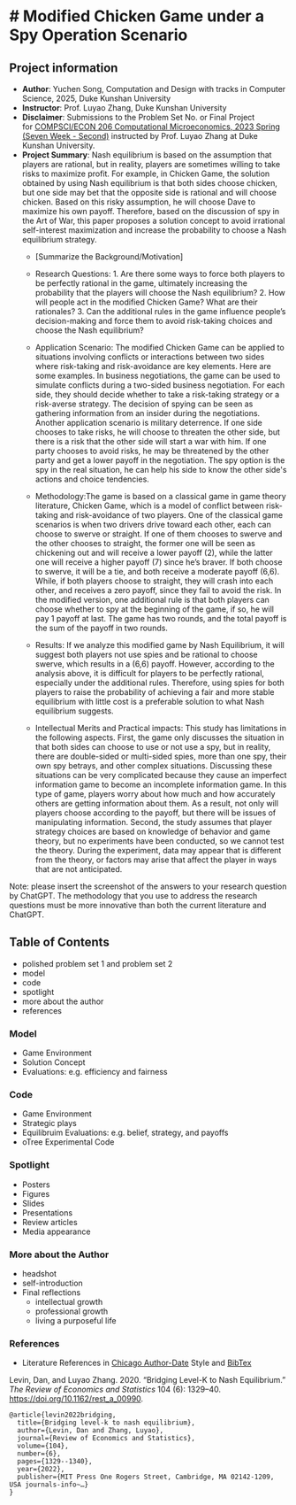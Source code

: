 # # Modified Chicken Game under a Spy Operation Scenario
## Project information
- **Author**: Yuchen Song, Computation and Design with tracks in Computer Science, 2025, Duke Kunshan University
- **Instructor**: Prof. Luyao Zhang, Duke Kunshan University
- **Disclaimer**: Submissions to the Problem Set No. or Final Project for [COMPSCI/ECON 206 Computational Microeconomics, 2023 Spring (Seven Week - Second)](https://ce.pubpub.org/) instructed by Prof. Luyao Zhang at Duke Kunshan University.
- **Project Summary**:
Nash equilibrium is based on the assumption that players are rational, but in reality, players are sometimes willing to take risks to maximize profit. For example, in Chicken Game, the solution obtained by using Nash equilibrium is that both sides choose chicken, but one side may bet that the opposite side is rational and will choose chicken. Based on this risky assumption, he will choose Dave to maximize his own payoff. Therefore, based on the discussion of spy in the Art of War, this paper proposes a solution concept to avoid irrational self-interest maximization and increase the probability to choose a Nash equilibrium strategy. 
  - [Summarize the Background/Motivation]
  - Research Questions: 1. Are there some ways to force both players to be perfectly rational in the game, ultimately increasing the probability that the players will choose the Nash equilibrium? 2. How will people act in the modified Chicken Game? What are their rationales? 3. Can the additional rules in the game influence people’s decision-making and force them to avoid risk-taking choices and choose the Nash equilibrium?

  - Application Scenario: The modified Chicken Game can be applied to situations involving conflicts or interactions between two sides where risk-taking and risk-avoidance are key elements. Here are some examples. In business negotiations, the game can be used to simulate conflicts during a two-sided business negotiation. For each side, they should decide whether to take a risk-taking strategy or a risk-averse strategy. The decision of spying can be seen as gathering information from an insider during the negotiations. Another application scenario is military deterrence. If one side chooses to take risks, he will choose to threaten the other side, but there is a risk that the other side will start a war with him. If one party chooses to avoid risks, he may be threatened by the other party and get a lower payoff in the negotiation. The spy option is the spy in the real situation, he can help his side to know the other side's actions and choice tendencies.
  - Methodology:The game is based on a classical game in game theory literature, Chicken Game, which is a model of conflict between risk-taking and risk-avoidance of two players. One of the classical game scenarios is when two drivers drive toward each other, each can choose to swerve or straight. If one of them chooses to swerve and the other chooses to straight, the former one will be seen as chickening out and will receive a lower payoff (2), while the latter one will receive a higher payoff (7) since he’s braver. If both choose to swerve, it will be a tie, and both receive a moderate payoff (6,6). While, if both players choose to straight, they will crash into each other, and receives a zero payoff, since they fail to avoid the risk. In the modified version, one additional rule is that both players can choose whether to spy at the beginning of the game, if so, he will pay 1 payoff at last. The game has two rounds, and the total payoff is the sum of the payoff in two rounds.
  - Results: If we analyze this modified game by Nash Equilibrium, it will suggest both players not use spies and be rational to choose swerve, which results in a (6,6) payoff. However, according to the analysis above, it is difficult for players to be perfectly rational, especially under the additional rules. Therefore, using spies for both players to raise the probability of achieving a fair and more stable equilibrium with little cost is a preferable solution to what Nash equilibrium suggests.
  - Intellectual Merits and Practical impacts: This study has limitations in the following aspects. First, the game only discusses the situation in that both sides can choose to use or not use a spy, but in reality, there are double-sided or multi-sided spies, more than one spy, their own spy betrays, and other complex situations. Discussing these situations can be very complicated because they cause an imperfect information game to become an incomplete information game. In this type of game, players worry about how much and how accurately others are getting information about them. As a result, not only will players choose according to the payoff, but there will be issues of manipulating information. Second, the study assumes that player strategy choices are based on knowledge of behavior and game theory, but no experiments have been conducted, so we cannot test the theory. During the experiment, data may appear that is different from the theory, or factors may arise that affect the player in ways that are not anticipated.
  
   
Note: please insert the screenshot of the answers to your research question by ChatGPT. The methodology that you use to address the research questions must be more innovative than both the current literature and ChatGPT. 

## Table of Contents

- polished problem set 1 and problem set 2
- model
- code
- spotlight
- more about the author
- references

### Model
- Game Environment
- Solution Concept
- Evaluations: e.g. efficiency and fairness

### Code
- Game Environment
- Strategic plays
- Equilibruim Evaluations: e.g. belief, strategy, and payoffs
- oTree Experimental Code 


### Spotlight
- Posters
- Figures
- Slides
- Presentations
- Review articles
- Media appearance

### More about the Author
- headshot
- self-introduction
- Final reflections 
  - intellectual growth
  - professional growth
  - living a purposeful life

### References

- Literature References in [Chicago Author-Date](https://www.chicagomanualofstyle.org/tools_citationguide/citation-guide-2.html) Style and [BibTex](https://scholar.google.com/) 

Levin, Dan, and Luyao Zhang. 2020. “Bridging Level-K to Nash Equilibrium.” *The Review of Economics and Statistics* 104 (6): 1329–40. https://doi.org/10.1162/rest_a_00990.

```
@article{levin2022bridging,
  title={Bridging level-k to nash equilibrium},
  author={Levin, Dan and Zhang, Luyao},
  journal={Review of Economics and Statistics},
  volume={104},
  number={6},
  pages={1329--1340},
  year={2022},
  publisher={MIT Press One Rogers Street, Cambridge, MA 02142-1209, USA journals-info~…}
}
```

